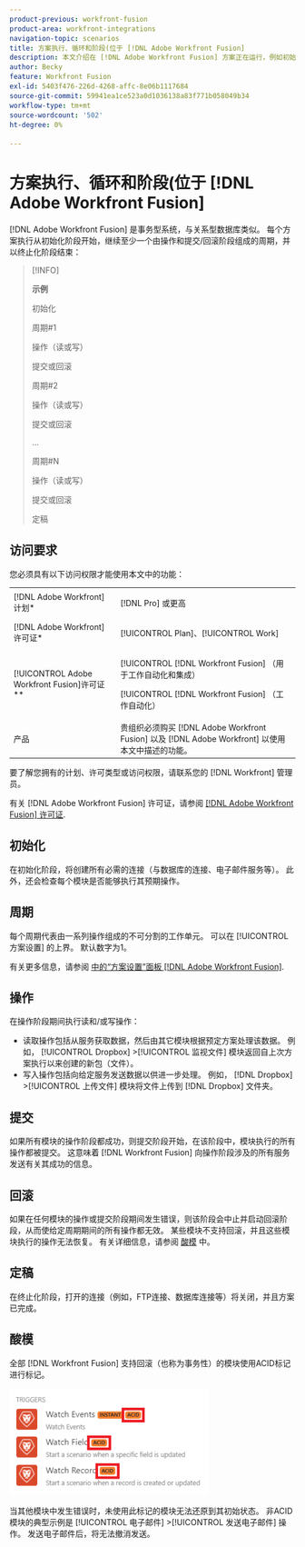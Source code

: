 ```yaml
---
product-previous: workfront-fusion
product-area: workfront-integrations
navigation-topic: scenarios
title: 方案执行、循环和阶段(位于 [!DNL Adobe Workfront Fusion]
description: 本文介绍在 [!DNL Adobe Workfront Fusion] 方案正在运行，例如初始化、操作、提交和回滚。
author: Becky
feature: Workfront Fusion
exl-id: 5403f476-226d-4268-affc-8e06b1117684
source-git-commit: 59941ea1ce523a0d1036138a83f771b058049b34
workflow-type: tm+mt
source-wordcount: '502'
ht-degree: 0%

---
```


# 方案执行、循环和阶段(位于 [!DNL Adobe Workfront Fusion]

[!DNL Adobe Workfront Fusion] 是事务型系统，与关系型数据库类似。 每个方案执行从初始化阶段开始，继续至少一个由操作和提交/回滚阶段组成的周期，并以终止化阶段结束：

>[!INFO]
>
>**示例**
>
>初始化
>
>周期#1
>
>操作（读或写）
>
>提交或回滚
>
>周期#2
>
>操作（读或写）
>
>提交或回滚
>
>...
>
>周期#N
>
>操作（读或写）
>
>提交或回滚
>
>定稿

## 访问要求

您必须具有以下访问权限才能使用本文中的功能：

<table style="table-layout:auto"> 
 <col> 
 <col> 
 <tbody> 
  <tr> 
    <td role="rowheader">[!DNL Adobe Workfront] 计划*</td> 
   <td> <p>[!DNL Pro] 或更高</p> </td> 
  </tr> 
  <tr data-mc-conditions=""> 
   <td role="rowheader">[!DNL Adobe Workfront] 许可证*</td> 
   <td> <p>[!UICONTROL Plan]、[!UICONTROL Work]</p> </td> 
  </tr> 
  <tr> 
   <td role="rowheader">[!UICONTROL Adobe Workfront Fusion]许可证**</td> 
  <td> <p>[!UICONTROL [!DNL Workfront Fusion] （用于工作自动化和集成） </p><p>[!UICONTROL [!DNL Workfront Fusion] （工作自动化） </p>  </td>  
  </tr> 
  <tr> 
   <td role="rowheader">产品</td> 
   <td>贵组织必须购买 [!DNL Adobe Workfront Fusion] 以及 [!DNL Adobe Workfront] 以使用本文中描述的功能。</td> 
  </tr> 
 </tbody> 
</table>

要了解您拥有的计划、许可类型或访问权限，请联系您的 [!DNL Workfront] 管理员。

有关 [!DNL Adobe Workfront Fusion] 许可证，请参阅 [[!DNL Adobe Workfront Fusion] 许可证](../../workfront-fusion/get-started/license-automation-vs-integration.md).

## 初始化

在初始化阶段，将创建所有必需的连接（与数据库的连接、电子邮件服务等）。 此外，还会检查每个模块是否能够执行其预期操作。

## 周期

每个周期代表由一系列操作组成的不可分割的工作单元。 可以在 [!UICONTROL 方案设置] 的上界。 默认数字为1。

有关更多信息，请参阅 [中的“方案设置”面板 [!DNL Adobe Workfront Fusion]](../../workfront-fusion/scenarios/scenario-settings-panel.md).

## 操作

在操作阶段期间执行读和/或写操作：

* 读取操作包括从服务获取数据，然后由其它模块根据预定方案处理该数据。 例如， [!UICONTROL Dropbox] >[!UICONTROL 监视文件] 模块返回自上次方案执行以来创建的新包（文件）。
* 写入操作包括向给定服务发送数据以供进一步处理。 例如， [!DNL Dropbox] >[!UICONTROL 上传文件] 模块将文件上传到 [!DNL Dropbox] 文件夹。

## 提交

如果所有模块的操作阶段都成功，则提交阶段开始，在该阶段中，模块执行的所有操作都被提交。 这意味着 [!DNL Workfront Fusion] 向操作阶段涉及的所有服务发送有关其成功的信息。

## 回滚

如果在任何模块的操作或提交阶段期间发生错误，则该阶段会中止并启动回滚阶段，从而使给定周期期间的所有操作都无效。 某些模块不支持回滚，并且这些模块执行的操作无法恢复。 有关详细信息，请参阅 [酸模](#acid-modules) 中。

## 定稿

在终止化阶段，打开的连接（例如，FTP连接、数据库连接等）将关闭，并且方案已完成。

## 酸模

全部 [!DNL Workfront Fusion] 支持回滚（也称为事务性）的模块使用ACID标记进行标记。

![](assets/acid-modules-350x189.png)

当其他模块中发生错误时，未使用此标记的模块无法还原到其初始状态。 非ACID模块的典型示例是 [!UICONTROL 电子邮件] >[!UICONTROL 发送电子邮件] 操作。 发送电子邮件后，将无法撤消发送。
